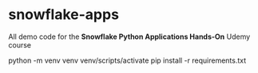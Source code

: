 # snowflake-apps

All demo code for the **Snowflake Python Applications Hands-On** Udemy course

python -m venv venv
venv/scripts/activate
pip install -r requirements.txt
